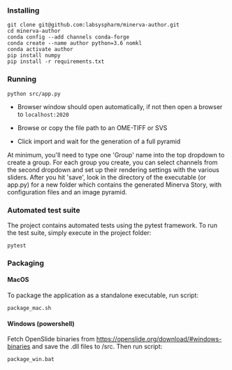 ### Installing
```
git clone git@github.com:labsyspharm/minerva-author.git
cd minerva-author
conda config --add channels conda-forge
conda create --name author python=3.6 nomkl
conda activate author
pip install numpy
pip install -r requirements.txt
```

### Running

```
python src/app.py
```

- Browser window should open automatically, if not then open a browser to `localhost:2020`

- Browse or copy the file path to an OME-TIFF or SVS

- Click import and wait for the generation of a full pyramid

At minimum, you'll need to type one 'Group' name into the top dropdown to create a group. For each group you create, you can select channels from the second dropdown and set up their rendering settings with the various sliders. After you hit 'save', look in the directory of the executable (or app.py) for a new folder which contains the generated Minerva Story, with configuration files and an image pyramid.

### Automated test suite

The project contains automated tests using the pytest framework. To run the test suite, simply execute in the project folder:
```
pytest
```

### Packaging

#### MacOS

To package the application as a standalone executable, run script:
```
package_mac.sh
```

#### Windows (powershell)

Fetch OpenSlide binaries from https://openslide.org/download/#windows-binaries and save the .dll files to /src. Then run script:
```
package_win.bat
```

